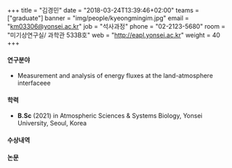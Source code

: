 ﻿+++
title = "김경민"
date = "2018-03-24T13:39:46+02:00"
teams = ["graduate"]
banner = "img/people/kyeongmingim.jpg"
email = "km03306@yonsei.ac.kr"
job = "석사과정"
phone = "02-2123-5680"
room = "미기상연구실/ 과학관 533B호"
web = "http://eapl.yonsei.ac.kr"
weight = 40
+++

#### 연구분야
+ Measurement and analysis of energy fluxes at the land-atmosphere interfaceee

#### 학력
 + **B.Sc** (2021) in Atmospheric Sciences & Systems Biology, Yonsei University, Seoul, Korea

#### 수상내역

#### 논문
